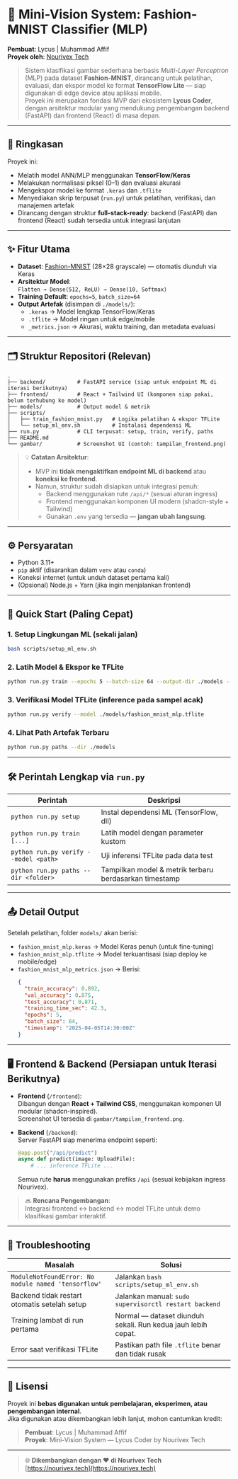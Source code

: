 # 🧠 Mini-Vision System: Fashion-MNIST Classifier (MLP)  
**Pembuat**: Lycus | Muhammad Affif  
**Proyek oleh**: [Nourivex Tech](https://nourivex.tech)  

> Sistem klasifikasi gambar sederhana berbasis *Multi-Layer Perceptron* (MLP) pada dataset **Fashion-MNIST**, dirancang untuk pelatihan, evaluasi, dan ekspor model ke format **TensorFlow Lite** — siap digunakan di edge device atau aplikasi mobile.  
> Proyek ini merupakan fondasi MVP dari ekosistem **Lycus Coder**, dengan arsitektur modular yang mendukung pengembangan backend (FastAPI) dan frontend (React) di masa depan.

---

## 📌 Ringkasan

Proyek ini:
- Melatih model ANN/MLP menggunakan **TensorFlow/Keras**
- Melakukan normalisasi piksel (0–1) dan evaluasi akurasi
- Mengekspor model ke format `.keras` dan `.tflite`
- Menyediakan skrip terpusat (`run.py`) untuk pelatihan, verifikasi, dan manajemen artefak
- Dirancang dengan struktur **full-stack-ready**: backend (FastAPI) dan frontend (React) sudah tersedia untuk integrasi lanjutan

---

## ✨ Fitur Utama

- **Dataset**: [Fashion-MNIST](https://github.com/zalandoresearch/fashion-mnist) (28×28 grayscale) — otomatis diunduh via Keras
- **Arsitektur Model**:  
  `Flatten → Dense(512, ReLU) → Dense(10, Softmax)`
- **Training Default**: `epochs=5`, `batch_size=64`
- **Output Artefak** (disimpan di `./models/`):
  - `.keras` → Model lengkap TensorFlow/Keras
  - `.tflite` → Model ringan untuk edge/mobile
  - `_metrics.json` → Akurasi, waktu training, dan metadata evaluasi

---

## 🗂️ Struktur Repositori (Relevan)

```
.
├── backend/          # FastAPI service (siap untuk endpoint ML di iterasi berikutnya)
├── frontend/         # React + Tailwind UI (komponen siap pakai, belum terhubung ke model)
├── models/           # Output model & metrik
├── scripts/
│   ├── train_fashion_mnist.py   # Logika pelatihan & ekspor TFLite
│   └── setup_ml_env.sh          # Instalasi dependensi ML
├── run.py            # CLI terpusat: setup, train, verify, paths
├── README.md
└── gambar/           # Screenshot UI (contoh: tampilan_frontend.png)
```

> 💡 **Catatan Arsitektur**:  
> - MVP ini **tidak mengaktifkan endpoint ML di backend** atau **koneksi ke frontend**.  
> - Namun, struktur sudah disiapkan untuk integrasi penuh:  
>   - Backend menggunakan rute `/api/*` (sesuai aturan ingress)  
>   - Frontend menggunakan komponen UI modern (shadcn-style + Tailwind)  
>   - Gunakan `.env` yang tersedia — **jangan ubah langsung**.

---

## ⚙️ Persyaratan

- Python 3.11+
- `pip` aktif (disarankan dalam `venv` atau `conda`)
- Koneksi internet (untuk unduh dataset pertama kali)
- (Opsional) Node.js + Yarn (jika ingin menjalankan frontend)

---

## 🚀 Quick Start (Paling Cepat)

### 1. Setup Lingkungan ML (sekali jalan)
```bash
bash scripts/setup_ml_env.sh
```

### 2. Latih Model & Ekspor ke TFLite
```bash
python run.py train --epochs 5 --batch-size 64 --output-dir ./models --model-name fashion_mnist_mlp
```

### 3. Verifikasi Model TFLite (inference pada sampel acak)
```bash
python run.py verify --model ./models/fashion_mnist_mlp.tflite
```

### 4. Lihat Path Artefak Terbaru
```bash
python run.py paths --dir ./models
```

---

## 🛠️ Perintah Lengkap via `run.py`

| Perintah | Deskripsi |
|--------|----------|
| `python run.py setup` | Instal dependensi ML (TensorFlow, dll) |
| `python run.py train [...]` | Latih model dengan parameter kustom |
| `python run.py verify --model <path>` | Uji inferensi TFLite pada data test |
| `python run.py paths --dir <folder>` | Tampilkan model & metrik terbaru berdasarkan timestamp |

---

## 📤 Detail Output

Setelah pelatihan, folder `models/` akan berisi:
- `fashion_mnist_mlp.keras` → Model Keras penuh (untuk fine-tuning)
- `fashion_mnist_mlp.tflite` → Model terkuantisasi (siap deploy ke mobile/edge)
- `fashion_mnist_mlp_metrics.json` → Berisi:
  ```json
  {
    "train_accuracy": 0.892,
    "val_accuracy": 0.875,
    "test_accuracy": 0.871,
    "training_time_sec": 42.3,
    "epochs": 5,
    "batch_size": 64,
    "timestamp": "2025-04-05T14:30:00Z"
  }
  ```

---

## 🖥️ Frontend & Backend (Persiapan untuk Iterasi Berikutnya)

- **Frontend** (`/frontend`):  
  Dibangun dengan **React + Tailwind CSS**, menggunakan komponen UI modular (shadcn-inspired).  
  Screenshot UI tersedia di `gambar/tampilan_frontend.png`.

- **Backend** (`/backend`):  
  Server FastAPI siap menerima endpoint seperti:
  ```python
  @app.post("/api/predict")
  async def predict(image: UploadFile):
      # ... inference TFLite ...
  ```
  Semua rute **harus** menggunakan prefiks `/api` (sesuai kebijakan ingress Nourivex).

> 🔜 **Rencana Pengembangan**:  
> Integrasi frontend ↔ backend ↔ model TFLite untuk demo klasifikasi gambar interaktif.

---

## 🛑 Troubleshooting

| Masalah | Solusi |
|-------|--------|
| `ModuleNotFoundError: No module named 'tensorflow'` | Jalankan `bash scripts/setup_ml_env.sh` |
| Backend tidak restart otomatis setelah setup | Jalankan manual: `sudo supervisorctl restart backend` |
| Training lambat di run pertama | Normal — dataset diunduh sekali. Run kedua jauh lebih cepat. |
| Error saat verifikasi TFLite | Pastikan path file `.tflite` benar dan tidak rusak |

---

## 📜 Lisensi

Proyek ini **bebas digunakan untuk pembelajaran, eksperimen, atau pengembangan internal**.  
Jika digunakan atau dikembangkan lebih lanjut, mohon cantumkan kredit:

> **Pembuat**: Lycus | Muhammad Affif  
> **Proyek**: Mini-Vision System — Lycus Coder by Nourivex Tech

---

> 🌐 **Dikembangkan dengan ❤️ di Nourivex Tech**  
> [https://nourivex.tech](https://nourivex.tech)


